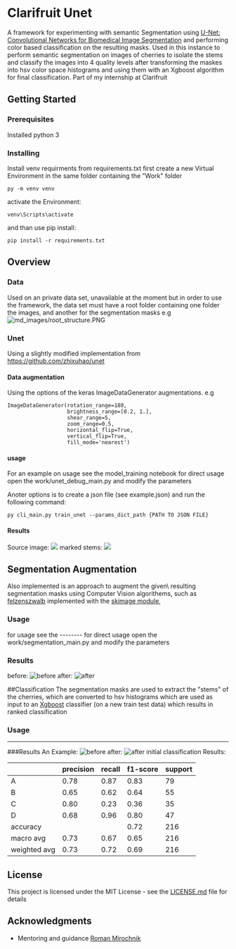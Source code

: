 # Clarifruit Unet

A framework for experimenting with semantic Segmentation using 
[U-Net: Convolutional Networks for Biomedical Image Segmentation](https://arxiv.org/abs/1505.04597) and
performing color based classification on the resulting masks.
Used in this instance to perform semantic segmentation on images of cherries to
isolate the stems and classify the images into 4 quality levels after
transforming the maskes into hsv color space histograms and using them with an
Xgboost algorithm for final classification.
Part of my internship at Clarifruit


## Getting Started


### Prerequisites

Installed python 3

### Installing

Install venv requirments from requirements.txt
first create a new Virtual Environment in the same
folder containing the "Work" folder
```
py -m venv venv
```
activate the Environment:
```
venv\Scripts\activate
```
and than use pip install:
```
pip install -r requirements.txt
```
## Overview

### Data
Used on an private data set, unavailable at the moment
but in order to use the framework, the data set must have a root
folder containing one folder the images, and another for the segmentation masks
e.g
![md_images/root_structure.PNG](md_images/root_structure.PNG)

### Unet

Using a slightly modified implementation from https://github.com/zhixuhao/unet

#### Data augmentation
Using the options of the keras ImageDataGenerator augmentations.
e.g 
```
ImageDataGenerator(rotation_range=180,
                   brightness_range=[0.2, 1.],
                   shear_range=5,
                   zoom_range=0.5,
                   horizontal_flip=True,
                   vertical_flip=True,
                   fill_mode='nearest')
```

#### usage

For an example on usage see the model_training notebook
for direct usage open the work/unet_debug_main.py and modify the parameters

Anoter options is to create a json file (see example.json) and run the following command:

```
py cli_main.py train_unet --params_dict_path {PATH TO JSON FILE}
```

#### Results
Source image:
![](md_images/67260-70372.png.jpg)
marked stems:
![](md_images/67260-70372.png_ontop.jpg)



## Segmentation Augmentation

Also implemented is an approach to augment the given\ resulting segmentation
masks using Computer Vision algorithems, such as [felzenszwalb](http://people.cs.uchicago.edu/~pff/papers/seg-ijcv.pdf)
implemented with the [skimage module](https://scikit-image.org/docs/dev/api/skimage.segmentation.html#skimage.segmentation.felzenszwalb),

### Usage
for usage see the --------
for direct usage open the work/segmentation_main.py and modify the parameters

### Results
before:
![before](md_images/38360-02397.png.jpg)
after:
![after](md_images/38360-02397.png.seg_ontop.jpg)

##Classification
The segmentation masks are used to extract the "stems" of the cherries,
which are converted to hsv histograms which are used as input to an [Xgboost](https://xgboost.readthedocs.io/en/latest/) 
classifier (on a new train test data) which results in ranked classification

### Usage

-------
###Results
An Example:
![before](md_images/stems/38360-02397.png.jpg)
after:
![after](md_images/stems/38360-02397-stem.png.jpg)
 initial classification Results:
 
 |              | precision | recall | f1-score | support |
|--------------|-----------|--------|----------|---------|
| A            | 0.78      | 0.87   | 0.83     | 79      |
| B            | 0.65      | 0.62   | 0.64     | 55      |
| C            | 0.80      | 0.23   | 0.36     | 35      |
| D            | 0.68      | 0.96   | 0.80     | 47      |
| accuracy     |           |        | 0.72     | 216     |
| macro avg    | 0.73      | 0.67   | 0.65     | 216     |
| weighted avg | 0.73      | 0.72   | 0.69     | 216     |
 

## License

This project is licensed under the MIT License - see the [LICENSE.md](LICENSE.md) file for details

## Acknowledgments

* Mentoring and guidance [Roman Mirochnik](https://www.linkedin.com/in/mrroman/)


